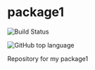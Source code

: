# package1

![Build Status](https://travis-ci.org/lorenzomarini96/package1.svg?branch=main)

![GitHub top language](https://img.shields.io/github/languages/top/lorenzomarini96/package1)


Repository for my package1
